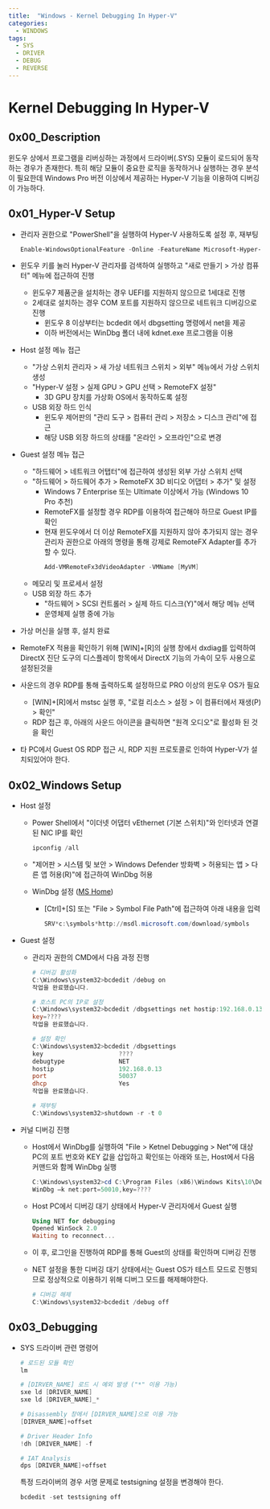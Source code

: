 ```yaml
---
title:  "Windows - Kernel Debugging In Hyper-V"
categories:
  - WINDOWS
tags:
  - SYS
  - DRIVER
  - DEBUG
  - REVERSE
---
```

# Kernel Debugging In Hyper-V

## 0x00_Description
윈도우 상에서 프로그램을 리버싱하는 과정에서 드라이버(.SYS) 모듈이 로드되어 동작하는 경우가 존재한다. 특히 해당 모듈이 중요한 로직을 동작하거나 실행하는 경우 분석이 필요한데 Windows Pro 버전 이상에서 제공하는 Hyper-V 기능을 이용하여 디버깅이 가능하다.



## 0x01_Hyper-V Setup

- 관리자 권한으로 "PowerShell"을 실행하여 Hyper-V 사용하도록 설정 후, 재부팅
  ```powershell
  Enable-WindowsOptionalFeature -Online -FeatureName Microsoft-Hyper-V -All
  ```

- 윈도우 키를 눌러 Hyper-V 관리자를 검색하여 실행하고 "새로 만들기 > 가상 컴퓨터" 메뉴에 접근하여 진행
  - 윈도우7 제품군을 설치하는 경우 UEFI를 지원하지 않으므로 1세대로 진행
  - 2세대로 설치하는 경우 COM  포트를 지원하지 않으므로 네트워크 디버깅으로 진행
    - 윈도우 8 이상부터는 bcdedit 에서 dbgsetting 명령에서 net을 제공
    - 이하 버전에서는 WinDbg 폴더 내에 kdnet.exe 프로그램을 이용

- Host 설정 메뉴 접근
  - "가상 스위치 관리자 > 새 가상 네트워크 스위치 > 외부" 메뉴에서 가상 스위치 생성
  - "Hyper-V 설정 > 실제 GPU > GPU 선택 > RemoteFX 설정"
    - 3D GPU 장치를 가상화 OS에서 동작하도록 설정
  - USB  외장 하드 인식
    - 윈도우 제어판의 "관리 도구 > 컴퓨터 관리 > 저장소 > 디스크 관리"에 접근
    - 해당 USB 외장 하드의 상태를 "온라인 > 오프라인"으로 변경

- Guest 설정 메뉴 접근
  - "하드웨어 > 네트워크 어탭터"에 접근하여 생성된 외부 가상 스위치 선택
  - "하드웨어 > 하드웨어 추가 > RemoteFX 3D 비디오 어댑터 > 추가" 및 설정
    - Windows 7 Enterprise 또는 Ultimate 이상에서 가능 (Windows 10 Pro 추천)
    - RemoteFX를 설정할 경우 RDP를 이용하여 접근해야 하므로 Guest IP를 확인
    - 현재 윈도우에서 더 이상 RemoteFX를 지원하지 않아 추가되지 않는 경우 관리자 권한으로 아래의 명령을 통해 강제로 RemoteFX Adapter를 추가 할 수 있다.
      ```powershell
      Add-VMRemoteFx3dVideoAdapter -VMName [MyVM]
      ```
  - 메모리 및 프로세서 설정
  - USB 외장 하드 추가
    - "하드웨어 > SCSI 컨트롤러 > 실제 하드 디스크(Y)"에서 해당 메뉴 선택
    - 운영체제 실행 중에 가능

- 가상 머신을 실행 후, 설치 완료
- RemoteFX 적용을 확인하기 위해 [WIN]+[R]의 실행 창에서 dxdiag를 입력하여 DirectX 진단 도구의 디스플레이 항목에서 DirectX 기능의 가속이 모두 사용으로 설정된것을 
- 사운드의 경우 RDP를 통해 출력하도록 설정하므로 PRO 이상의 윈도우 OS가 필요
  - [WIN]+[R]에서 mstsc 실행 후, "로컬 리소스 > 설정 > 이 컴퓨터에서 재생(P) > 확인"
  - RDP 접근 후, 아래의 사운드 아이콘을 클릭하면 "원격 오디오"로 활성화 된 것을 확인

- 타 PC에서 Guest OS RDP 접근 시, RDP 지원 프로토콜로 인하여 Hyper-V가 설치되있어야 한다. 



## 0x02_Windows Setup

- Host 설정
  - Power Shell에서 "이더넷 어댑터 vEthernet (기본 스위치)"와 인터넷과 연결된 NIC IP를 확인
    ```powershell
    ipconfig /all
    ```

  - "제어판 > 시스템 및 보안 > Windows Defender 방화벽 > 허용되는 앱 > 다른 앱 허용(R)"에 접근하여 WinDbg 허용
  
  - WinDbg 설정 ([MS Home](<https://docs.microsoft.com/ko-kr/windows-hardware/drivers/devtest/bcdedit--dbgsettings>))
    - [Ctrl]+[S] 또는 "File > Symbol File Path"에 접근하여 아래 내용을 입력
      ```powershell
      SRV*c:\symbols*http://msdl.microsoft.com/download/symbols
      ```

- Guest 설정
  - 관리자 권한의 CMD에서 다음 과정 진행
    ```powershell
    # 디버깅 활성화
    C:\Windows\system32>bcdedit /debug on
    작업을 완료했습니다.
    
    # 호스트 PC의 IP로 설정
    C:\Windows\system32>bcdedit /dbgsettings net hostip:192.168.0.13 port:50037
    key=????
    작업을 완료했습니다.
    
    # 설정 확인
    C:\Windows\system32>bcdedit /dbgsettings
    key                     ????
    debugtype               NET
    hostip                  192.168.0.13
    port                    50037
    dhcp                    Yes
    작업을 완료했습니다.
    
    # 재부팅
    C:\Windows\system32>shutdown -r -t 0
    ```

- 커널 디버깅 진행
  - Host에서 WinDbg를 실행하여 "File > Ketnel Debugging > Net"에 대상 PC의 포트 번호와 KEY 값을 삽입하고 확인또는 아래와  또는, Host에서 다음 커맨드와 함께 WinDbg 실행
    ```powershell
    C:\Windows\system32>cd C:\Program Files (x86)\Windows Kits\10\Debuggers\x64
    WinDbg –k net:port=50010,key=????
    ```
    
  - Host PC에서 디버깅 대기 상태에서 Hyper-V 관리자에서 Guest 실행
    ```powershell
    Using NET for debugging
    Opened WinSock 2.0
    Waiting to reconnect...
    ```
  
  - 이 후, 로그인을 진행하여 RDP를 통해 Guest의 상태를 확인하며 디버깅 진행
  
  - NET 설정을 통한 디버깅 대기 상태에서는 Guest OS가 테스트 모드로 진행되므로 정상적으로 이용하기 위해 디버그 모드를 해제해야한다.
  
    ```powershell
    # 디버깅 해제
    C:\Windows\system32>bcdedit /debug off
    ```



## 0x03_Debugging

- SYS 드라이버 관련 명령어
  ```powershell
  # 로드된 모듈 확인
  lm
  
  # [DIRVER_NAME] 로드 시 예외 발생 ("*" 이용 가능)
  sxe ld [DRIVER_NAME]
  sxe ld [DRIVER_NAME]_*
  
  # Disassembly 창에서 [DIRVER_NAME]으로 이용 가능
  [DIRVER_NAME]+offset
  
  # Driver Header Info
  !dh [DRIVER_NAME] -f
  
  # IAT Analysis 
  dps [DRIVER_NAME]+offset
  ```
  
  특정 드라이버의 경우 서명 문제로 testsigning 설정을 변경해야 한다.
  ```powershell
  bcdedit -set testsigning off
  ```
